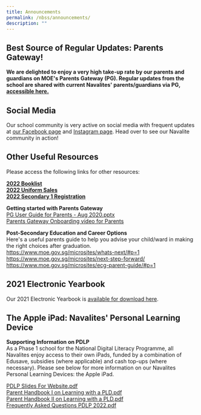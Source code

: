 ```yaml
---
title: Announcements
permalink: /nbss/announcements/
description: ""
---
```

## Best Source of Regular Updates: Parents Gateway!
**We are delighted to enjoy a very high take-up rate by our parents and guardians on MOE's Parents Gateway (PG). Regular updates from the school are shared with current Navalites' parents/guardians via PG, [accessible here.](https://pg.moe.edu.sg/)**


## Social Media
Our school community is very active on social media with frequent updates at [our Facebook page](https://www.facebook.com/navalbasesec) and [Instagram page](https://www.instagram.com/navalbasesec/). Head over to see our Navalite community in action! 

## Other Useful Resources
<p>Please access the following links for other resources:
<p>
<a href="/for-navalities/timetable-booklist-n-uniform/booklist-2022" target="_blank" rel="noopener"><strong>2022 Booklist</strong></a><br /><a href="/for-navalities/timetable-booklist-n-uniform/school-uniform" target="_blank" rel="noopener"><strong>2022 Uniform Sales</strong></a><br /><strong><a href="/parents-at-nbss/2022-secondary-1-registration" target="">2022 Secondary 1 Registration</a></strong></p>
<p><strong>Getting started with Parents Gateway<br /></strong><a href="https://navalbasesec.moe.edu.sg/qql/slot/u538/PG%20User%20Guide%20for%20Parents%20-%20Aug%202020.pptx">PG User Guide for Parents - Aug 2020.pptx</a>&nbsp;<br /><a href="https://www.youtube.com/embed/tW9jwyuovOo" target="_blank" rel="noopener">Parents Gateway Onboarding video for Parents</a></p>
<p><strong>Post-Secondary Education and Career Options<br /></strong>Here's a useful parents guide to help you advise your child/ward in making the right choices after graduation. <br /><a href="https://www.moe.gov.sg/microsites/whats-next/#p=1" target="">https://www.moe.gov.sg/microsites/whats-next/#p=1</a><br /><a href="https://www.moe.gov.sg/microsites/next-step-forward/" target="">https://www.moe.gov.sg/microsites/next-step-forward/</a><br /><a href="https://www.moe.gov.sg/microsites/ecg-parent-guide/#p=1" target="">https://www.moe.gov.sg/microsites/ecg-parent-guide/#p=1</a></p>


## 2021 Electronic Yearbook
<p>Our 2021 Electronic Yearbook is <a href="https://drive.google.com/drive/folders/1Nz8hISJdGzdwJt6gkyXvSQHi2-lThDcB?usp=sharing" target="_blank" rel="noopener">available for download here</a>.
	
## The Apple iPad: Navalites' Personal Learning Device
	
<p><strong>Supporting Information on PDLP</strong><br />As a Phase 1 school for the National Digital Literacy Programme, all Navalites enjoy access to their own iPads, funded by a combination of Edusave, subsidies (where applicable) and cash top-ups (where necessary). Please see below for more information on our Navalites Personal Learning Devices: the Apple iPad. <p></p>
<a href="/files/PDLP%20Slides%20For%20Website.pdf">PDLP Slides For Website.pdf</a><br /><a href="/files/Parent%20Handbook%20I%20on%20Learning%20with%20a%20PLD.pdf">Parent Handbook I on Learning with a PLD.pdf</a><br /><a href="/files/Parent%20Handbook%20II%20on%20Learning%20with%20a%20PLD.pdf">Parent Handbook II on Learning with a PLD.pdf</a><br /><a href="/files/Frequently%20Asked%20Questions%20PDLP%202022.pdf">Frequently Asked Questions PDLP 2022.pdf</a></p>